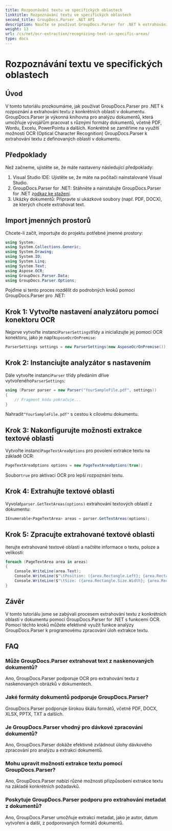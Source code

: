 ```yaml
---
title: Rozpoznávání textu ve specifických oblastech
linktitle: Rozpoznávání textu ve specifických oblastech
second_title: GroupDocs.Parser .NET API
description: Naučte se používat GroupDocs.Parser for .NET k extrahování textu z konkrétních oblastí v dokumentech s funkcemi OCR.
weight: 13
url: /cs/net/ocr-extraction/recognizing-text-in-specific-areas/
type: docs
---
```

# Rozpoznávání textu ve specifických oblastech

## Úvod
V tomto tutoriálu prozkoumáme, jak používat GroupDocs.Parser pro .NET k rozpoznání a extrahování textu z konkrétních oblastí v dokumentu. GroupDocs.Parser je výkonná knihovna pro analýzu dokumentů, která umožňuje vývojářům pracovat s různými formáty dokumentů, včetně PDF, Wordu, Excelu, PowerPointu a dalších. Konkrétně se zaměříme na využití možností OCR (Optical Character Recognition) GroupDocs.Parser k extrahování textu z definovaných oblastí v dokumentu.
## Předpoklady
Než začneme, ujistěte se, že máte nastaveny následující předpoklady:
1. Visual Studio IDE: Ujistěte se, že máte na počítači nainstalované Visual Studio.
2.  GroupDocs.Parser for .NET: Stáhněte a nainstalujte GroupDocs.Parser for .NET z[odkaz ke stažení](https://releases.groupdocs.com/parser/net/).
3. Ukázky dokumentů: Připravte si ukázkové soubory (např. PDF, DOCX), ze kterých chcete extrahovat text.

## Import jmenných prostorů
Chcete-li začít, importujte do projektu potřebné jmenné prostory:
```csharp
using System;
using System.Collections.Generic;
using System.Drawing;
using System.IO;
using System.Linq;
using System.Text;
using Aspose.OCR;
using GroupDocs.Parser.Data;
using GroupDocs.Parser.Options;
```

Pojďme si tento proces rozdělit do podrobných kroků pomocí GroupDocs.Parser pro .NET:
## Krok 1: Vytvořte nastavení analyzátoru pomocí konektoru OCR
 Nejprve vytvořte instanci`ParserSettings`třídy a inicializujte jej pomocí OCR konektoru, jako je např`AsposeOcrOnPremise`:
```csharp
ParserSettings settings = new ParserSettings(new AsposeOcrOnPremise());
```
## Krok 2: Instanciujte analyzátor s nastavením
 Dále vytvořte instanci`Parser` třídy předáním dříve vytvořeného`ParserSettings`:
```csharp
using (Parser parser = new Parser("YourSampleFile.pdf", settings))
{
    // Fragment kódu pokračuje...
}
```
 Nahradit`"YourSampleFile.pdf"` s cestou k cílovému dokumentu.
## Krok 3: Nakonfigurujte možnosti extrakce textové oblasti
 Vytvořte instanci`PageTextAreaOptions` pro povolení extrakce textu na základě OCR:
```csharp
PageTextAreaOptions options = new PageTextAreaOptions(true);
```
 Soubor`true` pro aktivaci OCR pro lepší rozpoznání textu.
## Krok 4: Extrahujte textové oblasti
 Vyvolat`parser.GetTextAreas(options)` extrahování textových oblastí z dokumentu:
```csharp
IEnumerable<PageTextArea> areas = parser.GetTextAreas(options);
```
## Krok 5: Zpracujte extrahované textové oblasti
Iterujte extrahované textové oblasti a načtěte informace o textu, poloze a velikosti:
```csharp
foreach (PageTextArea area in areas)
{
    Console.WriteLine(area.Text);
    Console.WriteLine($"\tPosition: ({area.Rectangle.Left}; {area.Rectangle.Top})");
    Console.WriteLine($"\tSize: ({area.Rectangle.Size.Width}; {area.Rectangle.Size.Height})");
}
```

## Závěr
V tomto tutoriálu jsme se zabývali procesem extrahování textu z konkrétních oblastí v dokumentu pomocí GroupDocs.Parser for .NET s funkcemi OCR. Pomocí těchto kroků můžete efektivně využít funkce analýzy GroupDocs.Parser k programovému zpracování úloh extrakce textu.

## FAQ
### Může GroupDocs.Parser extrahovat text z naskenovaných dokumentů?
Ano, GroupDocs.Parser podporuje OCR pro extrahování textu z naskenovaných obrázků v dokumentech.
### Jaké formáty dokumentů podporuje GroupDocs.Parser?
GroupDocs.Parser podporuje širokou škálu formátů, včetně PDF, DOCX, XLSX, PPTX, TXT a dalších.
### Je GroupDocs.Parser vhodný pro dávkové zpracování dokumentů?
Ano, GroupDocs.Parser dokáže efektivně zvládnout úlohy dávkového zpracování pro analýzu a extrakci dokumentů.
### Mohu upravit možnosti extrakce textu pomocí GroupDocs.Parser?
Ano, GroupDocs.Parser nabízí různé možnosti přizpůsobení extrakce textu na základě konkrétních požadavků.
### Poskytuje GroupDocs.Parser podporu pro extrahování metadat z dokumentů?
Ano, GroupDocs.Parser umožňuje extrakci metadat, jako je autor, datum vytvoření a další, z podporovaných formátů dokumentů.